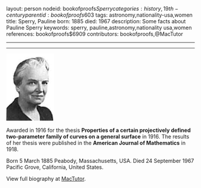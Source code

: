 layout: person
nodeid: bookofproofs$Sperry
categories: history,19th-century
parentid: bookofproofs$603
tags: astronomy,nationality-usa,women
title: Sperry, Pauline
born: 1885
died: 1967
description: Some facts about Pauline Sperry
keywords: sperry, pauline,astronomy,nationality usa,women
references: bookofproofs$6909
contributors: bookofproofs,@MacTutor

---


---

![Sperry.jpg](https://github.com/bookofproofs/bookofproofs.github.io/blob/main/_sources/_assets/images/portraits/Sperry.jpg?raw=true)

Awarded in 1916 for the thesis __Properties of a certain projectively defined two-parameter family of curves on a general surface__ in 1916. The results of her thesis were published in the __American Journal of Mathematics__ in 1918.

Born 5 March 1885 Peabody, Massachusetts, USA. Died 24 September 1967 Pacific Grove, California, United States.


View full biography at [MacTutor](https://mathshistory.st-andrews.ac.uk/Biographies/Sperry/).